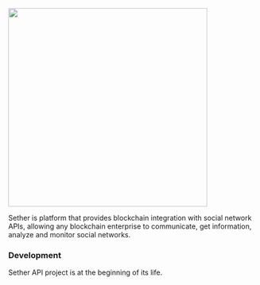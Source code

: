 <img src="https://raw.githubusercontent.com/mware-solutions/ico/master/logo-sether-black.png" width="400">

Sether is platform that provides blockchain integration with social
network APIs, allowing any blockchain enterprise to communicate, get
information, analyze and monitor social networks.


### Development

Sether API project is at the beginning of its life.

